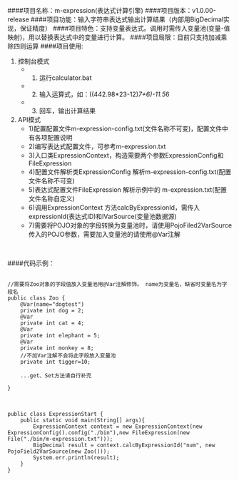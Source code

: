 ####项目名称：m-expression(表达式计算引擎)
####项目版本：v1.0.00-release
####项目功能：输入字符串表达式输出计算结果（内部用BigDecimal实现，保证精度）
####项目特色：支持变量表达式。调用时需传入变量池(变量-值映射)，用以替换表达式中的变量进行计算。
####项目局限：目前只支持加减乘除四则运算
####项目使用:
1. 控制台模式
	* 1) 运行calculator.bat
	* 2) 输入运算式，如：((442.98*23-12)*7+6)-11.5*6
	* 3) 回车，输出计算结果
2. API模式
	* 1)配置配置文件m-expression-config.txt(文件名称不可变)，配置文件中有各项配置说明
	* 2)编写表达式配置文件，可参考m-expression.txt
	* 3)入口类ExpressionContext，构造需要两个参数ExpressionConfig和FileExpression
	* 4)配置文件解析类ExpressionConfig 解析m-expression-config.txt(配置文件名称不可变)
	* 5)表达式配置文件FileExpression 解析示例中的 m-expression.txt(配置文件名称自定义)
	* 6)调用ExpressionContext 方法calcByExpressionId，需传入expressionId(表达式ID)和IVarSource(变量池数据源)
	* 7)需要将POJO对象的字段转换为变量池时，请使用PojoFiled2VarSource 传入的POJO参数，需要加入变量池的请使用@Var注解
<br/>

####代码示例：
<pre>
<code>
//需要将Zoo对象的字段值放入变量池用@Var注解修饰。 name为变量名，缺省时变量名为字段名
public class Zoo {
	@Var(name="dogtest")
	private int dog = 2;
	@Var
	private int cat = 4;
	@Var
	private int elephant = 5;
	@Var
	private int monkey = 8;
	//不加Var注解不会将此字段放入变量池
	private int tigger=10;
	
	...get、Set方法请自行补充
	
}
</code>
</pre>
<pre>
<code>
public class ExpressionStart {
	public static void main(String[] args){
		ExpressionContext context = new ExpressionContext(new ExpressionConfig().config("./bin"),new FileExpression(new File("./bin/m-expression.txt")));
		BigDecimal result = context.calcByExpressionId("num", new PojoField2VarSource(new Zoo()));
		System.err.println(result);
	}
}
</code>
</pre>
